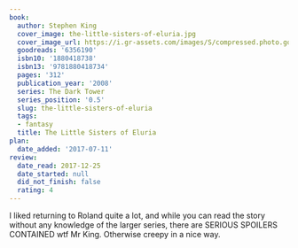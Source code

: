 ```yaml
---
book:
  author: Stephen King
  cover_image: the-little-sisters-of-eluria.jpg
  cover_image_url: https://i.gr-assets.com/images/S/compressed.photo.goodreads.com/books/1328794822l/6356190._SX98_.jpg
  goodreads: '6356190'
  isbn10: '1880418738'
  isbn13: '9781880418734'
  pages: '312'
  publication_year: '2008'
  series: The Dark Tower
  series_position: '0.5'
  slug: the-little-sisters-of-eluria
  tags:
  - fantasy
  title: The Little Sisters of Eluria
plan:
  date_added: '2017-07-11'
review:
  date_read: 2017-12-25
  date_started: null
  did_not_finish: false
  rating: 4
---
```


I liked returning to Roland quite a lot, and while you can read the story without any knowledge of the larger series, there are SERIOUS SPOILERS CONTAINED wtf Mr King. Otherwise creepy in a nice way.
